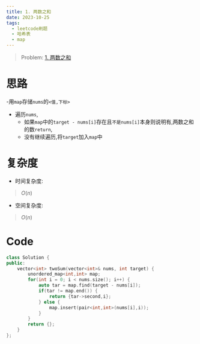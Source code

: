 ```yaml
---
title: 1. 两数之和
date: 2023-10-25
tags:
  - leetcode刷题
  - 哈希表
  - map
---
```

> Problem: [1. 两数之和](https://leetcode.cn/problems/two-sum/description/)

  

# 思路

-用`map`存储`nums`的`<值,下标>`
- 遍历`nums`,
	- 如果`map`中的`target - nums[i]`存在且`不是nums[i]`本身则说明有,两数之和的数`return`,
	- 没有继续遍历,将`target`加入`map`中

  

# 复杂度

- 时间复杂度:

> $O(n)$

  

- 空间复杂度:

> $O(n)$

  
  

# Code

```C++
class Solution {
public:
    vector<int> twoSum(vector<int>& nums, int target) {
        unordered_map<int,int> map;
        for(int i = 0; i < nums.size(); i++) {
            auto tar = map.find(target - nums[i]);
            if(tar != map.end()) {
                return {tar->second,i};
            } else {
                map.insert(pair<int,int>(nums[i],i));
            }
        }      
        return {};
    }
};
```